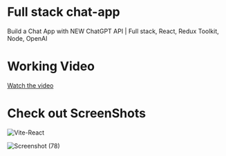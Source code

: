 # Full stack  chat-app
Build a Chat App with NEW ChatGPT API | Full stack, React, Redux Toolkit, Node, OpenAI

# Working Video
[Watch the video](https://www.loom.com/share/7aede2a2f4924fc18a06a929107af091?sid=893b9e9b-bdb2-428c-a8fc-8e2289909587)

# Check out ScreenShots 
![Vite-React](https://github.com/adilwahla/MyChat-ChatGPT/assets/48839911/46ce83b5-c469-4ecb-b25d-e38df5ae8fef)

![Screenshot (78)](https://github.com/adilwahla/MyChat-ChatGPT/assets/48839911/5bf88bf1-a43c-4e08-a85d-4c085ee55b4f)



